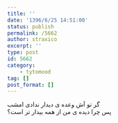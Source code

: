 ```yaml
---
title: ''
date: '1396/6/25 14:51:00'
status: publish
permalink: /5662
author: straxico
excerpt: ''
type: post
id: 5662
category:
    - tytomood
tag: []
post_format: []
---
```

گر تو اَش وعده ی دیدار ندادی امشب  
پس چرا دیده ی من از همه بیدار تر است؟